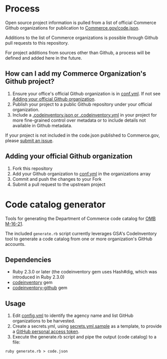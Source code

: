 # Process
Open source project information is pulled from a list of official Commerce Github organizations for publication to [Commerce.gov/code.json](https://www.commerce.gov/code.json).

Additions to the list of Commerce organizations is possible through Github pull requests to this repository.

For project additions from sources other than Github, a process will be defined and added here in the future.

## How can I add my Commerce Organization's Github project?
1. Ensure your office's official Github organization is in [conf.yml](conf.yml). If not see [Adding your official Github organization](README.md#adding-your-official-github-organization).
1. Publish your project to a public Github repository under your official organization.
1. Include a [.codeinventory.json or .codeinventory.yml](https://github.com/GSA/codeinventory-github#using-inventory-files) in your project for more fine-grained control over metadata or to include details not available in Github metadata.

If your project is not included in the code.json published to Commerce.gov, please [submit an issue](https://github.com/CommerceGov/Code-Catalog-Generator/issues/new).

## Adding your official Github organization
1. Fork this repository
1. Add your Github organization to [conf.yml](conf.yml) in the organizations array
1. Commit and push the changes to your Fork
1. Submit a pull request to the upstream project

# Code catalog generator
Tools for generating the Department of Commerce code catalog for [OMB M-16-21](https://sourcecode.cio.gov/).

The included `generate.rb` script currently leverages GSA's CodeInventory tool to generate a code catalog from one or more organization's GitHub accounts.

## Dependencies
* Ruby 2.3.0 or later (the codeinventory gem uses Hash#dig, which was introduced in Ruby 2.3.0)
* [codeinventory](https://github.com/GSA/codeinventory) gem
* [codeinventory-github](https://github.com/GSA/codeinventory-github) gem

## Usage
1. Edit [config.yml](config.yml) to identify the agency name and list GitHub organizations to be harvested.
1. Create a secrets.yml, using [secrets.yml.sample](secrets.yml.sample) as a template, to provide a [GitHub personal access token](https://help.github.com/articles/creating-a-personal-access-token-for-the-command-line/).
1. Execute the generate.rb script and pipe the output (code catalog) to a file:

```
ruby generate.rb > code.json
```
